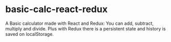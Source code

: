 # basic-calc-react-redux

A Basic calculator made with React and Redux: You can add, subtract, multiply and divide. Plus with Redux there is a persistent state and history is saved on localStorage.